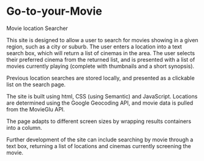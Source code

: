 # Go-to-your-Movie
Movie location Searcher

This site is designed to allow a user to search for movies showing in a given region, such as a city or suburb.
The user enters a location into a text search box, which will return a list of cinemas in the area.  The user selects their preferred cinema from the returned list, and is presented with a list of movies currently playing (complete with thumbnails and a short synopsis).

Previous location searches are stored locally, and presented as a clickable list on the search page.


The site is built using html, CSS (using Semantic) and JavaScript.  Locations are determined using the Google Geocoding API, and movie data is pulled from the MovieGlu API.

The page adapts to different screen sizes by wrapping results containers into a column. 

Further development of the site can include searching by movie through a text box, returning a list of locations and cinemas currently screening the movie.